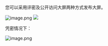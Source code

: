 您可以采用评密及公开访问大屏两种方式发布大屏。

![image.png](https://img1.jcloudcs.com/cms/3e26d4ef-468c-4715-b70d-4e7d9dafe09420180626190737.png) ![](http://cms.jcloud.com/ueditor/themes/default/images/spacer.gif)

凭密情况下：

![image.png](https://img1.jcloudcs.com/cms/4e9f93ef-ab38-4dee-9938-e311760401d820180626190809.png)